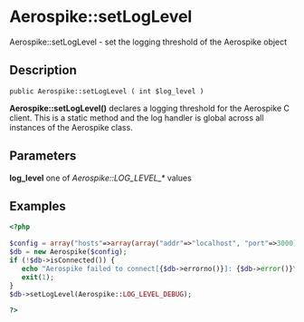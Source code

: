 
# Aerospike::setLogLevel

Aerospike::setLogLevel - set the logging threshold of the Aerospike object

## Description

```
public Aerospike::setLogLevel ( int $log_level )
```

**Aerospike::setLogLevel()** declares a logging threshold for the Aerospike C client.
This is a static method and the log handler is global across all instances of
the Aerospike class.

## Parameters

**log_level** one of *Aerospike::LOG_LEVEL_\** values

## Examples

```php
<?php

$config = array("hosts"=>array(array("addr"=>"localhost", "port"=>3000)));
$db = new Aerospike($config);
if (!$db->isConnected()) {
   echo "Aerospike failed to connect[{$db->errorno()}]: {$db->error()}\n";
   exit(1);
}
$db->setLogLevel(Aerospike::LOG_LEVEL_DEBUG);

?>
```
